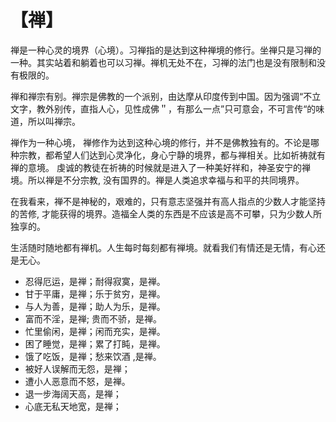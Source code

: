 # 【禅】

禅是一种心灵的境界（心境）。习禅指的是达到这种禅境的修行。坐禅只是习禅的一种。其实站着和躺着也可以习禅。禅机无处不在，习禅的法门也是没有限制和没有极限的。

禅和禅宗有别。禅宗是佛教的一个派别，由达摩从印度传到中国。因为强调“不立文字，教外别传，直指人心，见性成佛＂，有那么一点”只可意会，不可言传“的味道，所以叫禅宗。

禅作为一种心境， 禅修作为达到这种心境的修行，并不是佛教独有的。不论是哪种宗教，都希望人们达到心灵净化，身心宁静的境界，都与禅相关。比如祈祷就有禅的意境。
虔诚的教徒在祈祷的时候就是进入了一种美好祥和，神圣安宁的禅境。所以禅是不分宗教, 没有国界的。禅是人类追求幸福与和平的共同境界。

在我看来，禅不是神秘的，艰难的，只有意志坚强并有高人指点的少数人才能坚持的苦修, 才能获得的境界。造福全人类的东西是不应该是高不可攀，只为少数人所独享的。

生活随时随地都有禅机。人生每时每刻都有禅境。就看我们有情还是无情，有心还是无心。

-	忍得厄运，是禅；耐得寂寞，是禅。
-	甘于平庸，是禅；乐于贫穷，是禅。
-	与人为善，是禅；助人为乐，是禅。
-	富而不淫，是禅; 贵而不骄，是禅。 
- 忙里偷闲，是禅；闲而充实，是禅。
-	困了睡觉，是禅；累了打盹，是禅。
-	饿了吃饭，是禅；愁来饮酒 ,是禅。 
-	被好人误解而无怨，是禅；
-	遭小人恶意而不怒，是禅。
-	退一步海阔天高，是禅；
-	心底无私天地宽，是禅；
